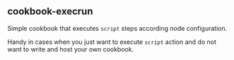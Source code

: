 cookbook-execrun
----------------

Simple cookbook that executes `script` steps
according node configuration.

Handy in cases when you just want to execute `script`
action and do not want to write and host your own cookbook.